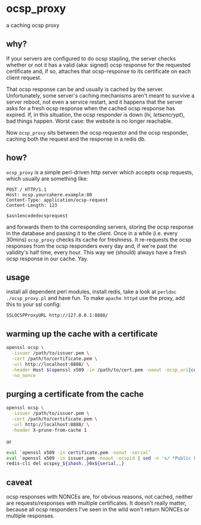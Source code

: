 # ocsp_proxy
a caching ocsp proxy

## why?
If your servers are configured to do ocsp stapling, the server checks whether or not it has a valid (aka: signed) ocsp response for the requested certificate and, if so, attaches that ocsp-response to its certificate on each client request.

That ocsp response can be and usually is cached by the server. Unfortunately, some server's caching mechanisms aren't meant to survive a server reboot, not even a service restart, and it happens that the server asks for a fresh ocsp response when the cached ocsp response has expired.
If, in this situation, the ocsp responder is down (*hi, letsencrypt*), bad things happen. Worst case: the website is no longer reachable.

Now `ocsp_proxy` sits between the ocsp requestor and the ocsp responder, caching both the request and the response in a redis db.

## how?
`ocsp_proxy` is a simple perl-driven http server which accepts ocsp requests, which usually are something like:
```
POST / HTTP/1.1
Host: ocsp.yourcahere.example:80
Content-Type: application/ocsp-request
Content-Length: 123

$asn1encodedocsprequest
```
and forwards them to the corresponding servers, storing the ocsp response in the database and passing it to the client.
Once in a while (i.e. every 30mins) `ocsp_proxy` checks its cache for freshness. It re-requests the ocsp responses from the ocsp responders every day and, if we're past the validity's half time, every hour.
This way we (should) always have a fresh ocsp response in our cache. Yay.

## usage
install all dependent perl modules, install redis, take a look at `perldoc ./ocsp_proxy.pl` and have fun.
To make `apache httpd` use the proxy, add this to your ssl config:
```
SSLOCSPProxyURL http://127.0.0.1:8888/
```

## warming up the cache with a certificate
```bash
openssl ocsp \
  -issuer /path/to/issuer.pem \
  -cert /path/to/certificate.pem \
  -url http://localhost:8888/ \
  -header Host $(openssl x509 -in /path/to/cert.pem -noout -ocsp_uri|cut -d/ -f3) \
  -no_nonce
```

## purging a certificate from the cache
```bash
openssl ocsp \
  -issuer /path/to/issuer.pem \
  -cert /path/to/certificate.pem \
  -url http://localhost:8888/ \
  -header X-prune-from-cache 1
```
or
```bash
eval `openssl x509 -in certificate.pem -noout -serial`
eval `openssl x509 -in issuer.pem -noout -ocspid | sed -n 's/ *Public key.*: /ihash=/p'`
redis-cli del ocspxy_${ihash,,}0x${serial,,}
```

## caveat
ocsp responses with NONCEs are, for obvious reasons, not cached, neither are requests/responses with multiple certificates.
It doesn't really matter, because all ocsp responders I've seen in the wild won't return NONCEs or multiple responses.
